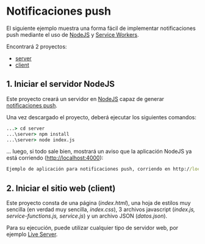 # Notificaciones push

El siguiente ejemplo muestra una forma fácil de implementar notificaciones push mediante el uso de [NodeJS](https://nodejs.org/es/) y [Service Workers](https://developer.mozilla.org/es/docs/Web/API/Service_Worker_API).

Encontrará 2 proyectos:
+ [server](server)
+ [client](client)

## 1. Iniciar el servidor NodeJS

Este proyecto creará un servidor en [NodeJS](https://nodejs.org/es/) capaz de generar [notificaciones push](https://es.wikipedia.org/wiki/Tecnolog%C3%ADa_push).

Una vez descargado el proyecto, deberá ejecutar los siguientes comandos:

```cmd
...> cd server
...\server> npm install
...\server> node index.js
```

... luego, si todo sale bien, mostrará un aviso que la aplicación NodeJS ya está corriendo ([http://localhost:4000](http://localhost:4000)):

```cmd
Ejemplo de aplicación para notificaciones push, corriendo en http://localhost:4000
```

## 2. Iniciar el sitio web (client)

Este proyecto consta de una página (*index.html*), una hoja de estilos muy sencilla (en verdad muy sencilla, *index.css*), 3 archivos javascript (*index.js, service-functions.js, service.js*) y un archivo JSON (*datos.json*).

Para su ejecución, puede utilizar cualquier tipo de servidor web, por ejemplo [Live Server](https://marketplace.visualstudio.com/items?itemName=ritwickdey.LiveServer).
